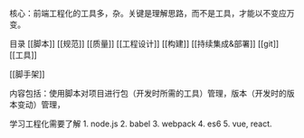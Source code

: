 核心：前端工程化的工具多，杂。关键是理解思路，而不是工具，才能以不变应万变。

目录
	[[脚本]]
	[[规范]]
	[[质量]]
	[[工程设计]]
	[[构建]]
	[[持续集成&部署]]
	[[git]]
	[[工具]]

[[脚手架]]

内容包括：使用脚本对项目进行包（开发时所需的工具）管理，版本（开发时的版本变动）管理，

学习工程化需要了解
	1. node.js
	2. babel
	3. webpack
	4. es6
	5. vue, react.

